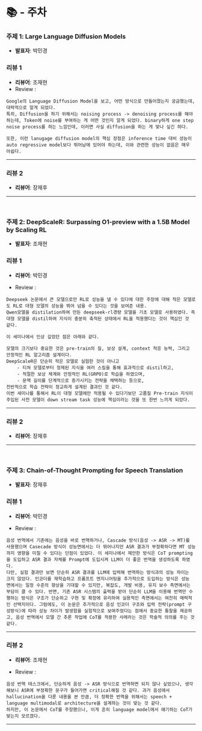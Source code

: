 # 📚 - 주차

### 주제 1: Large Language Diffusion Models
- **발표자**: 박민경

### 리뷰 1
- **리뷰어**: 조재현
- Review :
```
Google의 Language Diffusion Model을 보고, 어떤 방식으로 만들어졌는지 궁금했는데, 대략적으로 알게 되었다.
특히, Diffusion을 하기 위해서는 noising process -> denoising process를 해야하는데, Token에 noise를 부여하는 게 어떤 것인지 알게 되었다. binary하게 one step noise process를 하는 느낌인데, 이러면 사실 diffusion을 하는 게 맞나 싶긴 하다.

또한, 이런 lanugage diffusion model의 핵심 장점은 inference time 대비 성능이 auto regressive model보다 뛰어남에 있어야 하는데, 이와 관련한 성능이 없음은 매우 아쉽다. 
```
  


---

### 리뷰 2
- **리뷰어**: 장재후


---

<br>

### 주제 2: DeepScaleR: Surpassing O1-preview with a 1.5B Model by Scaling RL
- **발표자**: 조재현

### 리뷰 1
- **리뷰어**: 박민경

- Review :
```
Deepseek 논문에서 큰 모델으로만 RL로 성능을 낼 수 있다에 대한 주장에 대해 작은 모델로도 RL로 대형 모델의 성능을 뛰어 넘을 수 있다는 것을 보여준 내용. 
Qwen모델을 distilation하여 만든 deepseek-rl경량 모델을 기초 모델로 사용하였다. 즉 대형 모델을 distil하여 지식이 충분히 축적된 상태에서 RL을 적용했다는 것이 핵심인 것 같다. 

이 세미나에서 인상 깊었던 점은 아래와 같다.

모델의 크기보다 중요한 것은 pre-train의 질, 보상 설계, context 적응 능력, 그리고 안정적인 RL 알고리즘 설계이다.
DeepScaleR은 단순히 작은 모델로 실험한 것이 아니고 
    - 티쳐 모델로부터 정제된 지식을 여러 스킬을 통해 효과적으로 distil하고,
    - 적절한 보상 체계와 안정적인 RL(GRPO)로 학습을 하였으며,
    - 문맥 길이를 단계적으로 증가시키는 전략을 채택하는 등으로, 
전반적으로 학습 전략이 정교하게 설계된 결과인 것 같다.
이번 세미나를 통해서 RL이 대형 모델에만 적용될 수 있다기보단 고품질 Pre-train 지식이 주입된 사전 모델이 down stream task 성능에 핵심이라는 것을 또 한번 느끼게 되었다.
```

---

### 리뷰 2
- **리뷰어**: 장재후


---

<br>

### 주제 3: Chain-of-Thought Prompting for Speech Translation
- **발표자**: 장재후

### 리뷰 1
- **리뷰어**: 박민경

- Review :
```
음성 번역에서 기존에는 음성을 바로 번역하거나, Cascade 방식(음성 -> ASR -> MT)를 사용했으며 Casecade 방식이 성능면에서는 더 뛰어나지만 ASR 결과가 부정확하다면 MT 성능까지 영향을 미칠 수 있다는 단점이 있었다. 이 세미나에서 제안한 방식은 CoT prompting을 도입하고 ASR 결과 자체를 Prompt에 도입시켜 LLM이 더 좋은 번역을 생성하도록 하였다.
다만, 실험 결과만 보면 단순히 ASR 결과를 LLM에 입력해 번역하는 방식과의 성능 차이는 크지 않았다. 인코더를 재학습하고 프롬프트 엔지니어링을 추가적으로 도입하는 방식은 성능 면에서는 일정 수준의 향상을 기대할 수 있지만, 복잡도, 개발 비용, 유지 보수 측면에서는 부담이 클 수 있다. 반면, 기존 ASR 시스템의 출력을 받아 단순히 LLM을 이용해 번역만 수행하는 방식은 구조가 단순하고 구현 및 확장에 유리하여 실용적인 측면에서는 여전히 매력적인 선택지이다. 그럼에도, 이 논문은 추가적으로 음성 인코더 구조와 입력 전략(prompt 구성방식)에 따라 성능 차이가 발생함을 실험적으로 보여주었다는 점에서 중요한 통찰을 제공하고, 음성 번역에서 모델 간 추론 작업에 CoT를 적용한 사례라는 것은 학술적 의의를 주는 것 같다.
```

---

### 리뷰 2
- **리뷰어**: 조재현

- Review :
```
음성 번역 테스크에서, 단순하게 음성 -> ASR 방식으로 번역하면 되지 않나 싶었으나, 생각해보니 ASR에 부정확한 문구가 들어가면 critical해질 것 같다. 과거 음성에서 hallucination을 다룬 내용을 본 만큼, 더 정확한 번역을 위해서는 speech + language multimodal로 architecture을 설계하는 것이 맞는 것 같다.
하지만, 이 논문에서 CoT를 주장했으나, 이게 흔히 language model에서 얘기하는 CoT가 맞는지 모르겠다.
```


---
